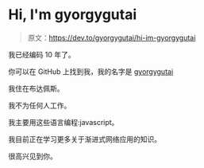 # Hi, I'm gyorgygutai

> 原文：<https://dev.to/gyorgygutai/hi-im-gyorgygutai>

我已经编码 10 年了。

你可以在 GitHub 上找到我，我的名字是 [gyorgygutai](https://github.com/gyorgygutai)

我住在布达佩斯。

我不为任何人工作。

我主要用这些语言编程:javascript。

我目前正在学习更多关于渐进式网络应用的知识。

很高兴见到你。